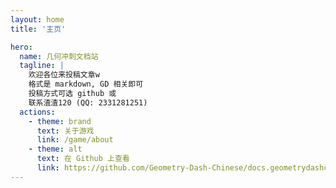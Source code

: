 ```yaml
---
layout: home
title: '主页'

hero:
  name: 几何冲刺文档站
  tagline: |
    欢迎各位来投稿文章w
    格式是 markdown, GD 相关即可
    投稿方式可选 github 或
    联系渣渣120 (QQ: 2331281251)
  actions:
    - theme: brand
      text: 关于游戏
      link: /game/about
    - theme: alt
      text: 在 Github 上查看
      link: https://github.com/Geometry-Dash-Chinese/docs.geometrydashchinese.com
---
```

